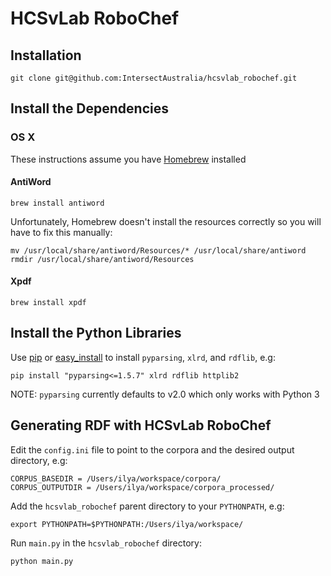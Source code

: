 # HCSvLab RoboChef #

## Installation ##

```
git clone git@github.com:IntersectAustralia/hcsvlab_robochef.git
```

## Install the Dependencies ##

### OS X ###

These instructions assume you have [Homebrew](http://mxcl.github.com/homebrew/) installed


#### AntiWord ####

```
brew install antiword
```

Unfortunately, Homebrew doesn't install the resources correctly so you will have to fix this manually:

```
mv /usr/local/share/antiword/Resources/* /usr/local/share/antiword
rmdir /usr/local/share/antiword/Resources
```

#### Xpdf ####

```
brew install xpdf
```

## Install the Python Libraries ##

Use [pip](http://www.pip-installer.org/) or [easy_install](https://pypi.python.org/pypi/setuptools) to install `pyparsing`, `xlrd`, and `rdflib`, e.g:

```
pip install "pyparsing<=1.5.7" xlrd rdflib httplib2
```

NOTE: `pyparsing` currently defaults to v2.0 which only works with Python 3

## Generating RDF with HCSvLab RoboChef ##

Edit the `config.ini` file to point to the corpora and the desired output directory, e.g:

```
CORPUS_BASEDIR = /Users/ilya/workspace/corpora/
CORPUS_OUTPUTDIR = /Users/ilya/workspace/corpora_processed/
```

Add the `hcsvlab_robochef` parent directory to your `PYTHONPATH`, e.g:

```
export PYTHONPATH=$PYTHONPATH:/Users/ilya/workspace/
```

Run `main.py` in the `hcsvlab_robochef` directory:

```
python main.py
```
